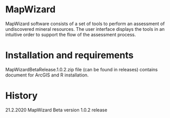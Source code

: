 # MapWizard
MapWizard software consists of a set of tools to perform an assessment of undiscovered mineral resources. The user interface displays the tools in an intuitive order to support the flow of the assessment process. 

# Installation and requirements
MapWizardBetaRelease.1.0.2.zip file (can be found in releases) contains document for ArcGIS and R installation.

# History
21.2.2020 MapWizard Beta version 1.0.2 release

